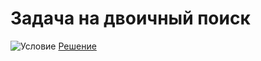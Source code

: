 # Задача на двоичный поиск
![Условие](https://i.ibb.co/WghZWTb/2020-07-08-14-24-31.png)
[Решение](https://github.com/Drauggy/Stepik_algorithm_course/blob/master/src/com/stepik/algo/BinarySearch.java)

